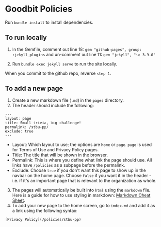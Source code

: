 # Goodbit Policies

Run `bundle install` to install dependencies.

## To run locally

1. In the Gemfile, comment out line 18: `gem "github-pages", group: :jekyll_plugins` and un-comment out line 11: `gem "jekyll", "~> 3.9.0"`

2. Run `bundle exec jekyll serve` to run the site locally.

When you commit to the github repo, reverse `step 1`.

## To add a new page

1. Create a new markdown file (`.md`) in the `pages` directory.
2. The header should include the following:

```
---
layout: page
title: Small trivia, big challenge!
permalink: /stbu-pp/
exclude: true
---
```

- Layout: Which layout to use; the options are `home` or `page`. `page` is used for Terms of Use and Privacy Policy pages.
- Title: The title that will be shown in the browser.
- Permalink: This is where you define what link the page should use. All links have `/policies` as a subpage before the permalink.
- Exclude: Choose `true` if you don't want this page to show up in the navbar on the home page. Choose `false` if you want it in the header - i.e. if it's an important page that is relevant to the organization as whole.

3. The pages will automatically be built into `html` using the `markdown` file. Here is a guide for how to use styling in markdown: [Markdown Cheat Sheet](https://www.markdownguide.org/cheat-sheet/).
4. To add your new page to the home screen, go to `index.md` and add it as a link using the following syntax:

```
[Privacy Policy](/policies/stbu-pp)
```
